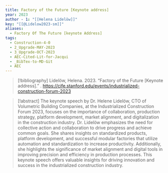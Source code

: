 ```yaml
---
title: Factory of the Future [Keynote address]
year: 2023
author - 1: "[[Helena Lidelöw]]"
key: "[[@Lidelow2023-sm]]"
aliases:
  - Factory Of The Future [keynote Address]
tags:
  - Construction-4-0
  - 2_Upgrade-MAY-2023
  - 3_Upgrade-OCT-2023
  - AEC-Cited-Lit-for-Jacqui
  - _BibTex-to-MD-Git
  - AEC
---
```


> [!bibliography]
> Lidelöw, Helena. 2023. “Factory of the Future [Keynote address].” . https://cife.stanford.edu/events/industrialized-construction-forum-2023

> [!abstract]
> The keynote speech by Dr. Helene Lidelöw, CTO of Volumetric Building Companies, at the Industrialized Construction Forum 2023, focuses on the importance of collaboration, production strategy, platform development, market alignment, and digitalization in the construction industry. Dr. Lidelöw emphasizes the need for collective action and collaboration to drive progress and achieve common goals. She shares insights on standardized products, platform development, and successful modular factories that utilize automation and standardization to increase productivity. Additionally, she highlights the significance of market alignment and digital tools in improving precision and efficiency in production processes. This keynote speech offers valuable insights for driving innovation and success in the industrialized construction industry.